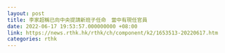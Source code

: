 ```yaml
---
layout: post
title: 李家超稱已向中央提請新班子任命　當中有現任官員
date: 2022-06-17 19:53:57.000000000 +08:00
link: https://news.rthk.hk/rthk/ch/component/k2/1653513-20220617.htm
categories: rthk
---
```



